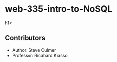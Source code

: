 <h1>web-335-intro-to-NoSQL</h1>h1>
<h2>Contributors</h2>
<ul>
  <li>Author:  Steve Culmer</li>
  <li>Professor:  Ricahard Krasso</li>
</ul>
